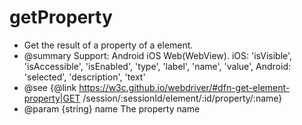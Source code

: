 # getProperty

* Get the result of a property of a element.
* @summary Support: Android iOS Web(WebView). iOS: 'isVisible', 'isAccessible', 'isEnabled', 'type', 'label', 'name', 'value', Android: 'selected', 'description', 'text'
* @see {@link https://w3c.github.io/webdriver/#dfn-get-element-property|GET /session/:sessionId/element/:id/property/:name}
* @param {string} name The property name
